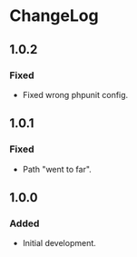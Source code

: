 # ChangeLog

## 1.0.2

### Fixed
- Fixed wrong phpunit config.


## 1.0.1

### Fixed
- Path "went to far".


## 1.0.0

### Added
- Initial development.
